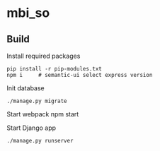 # mbi_so

## Build

Install required packages

    pip install -r pip-modules.txt
    npm i     # semantic-ui select express version

Init database

    ./manage.py migrate

Start webpack
    npm start

Start Django app

    ./manage.py runserver
